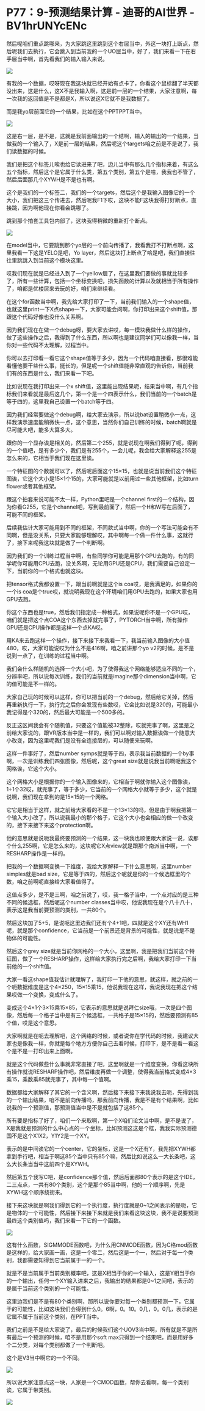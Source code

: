 # P77：9-预测结果计算 - 迪哥的AI世界 - BV1hrUNYcENc

然后呢咱们重点跳哪来，为大家跳这里跳到这个右层当中，外这一块打上断点，然后呢我们去执行，它会跳入到当前我的一个UO层当中，好了，我们来看一下在右手层当中啊，首先看我们的输入输入来说。



![](img/1ea137e8f745b5e5e3f51b5df975f840_1.png)

有我的一个数据，哎呀现在我这块就已经开始有点卡了，你看这个鼠标翻了半天都没出来，这是什么，这X不是我输入啊，这是前一层的一个结果，大家注意啊，每一次我的返回值是不是都是X，所以说这X它就不是我数据了。

而是我yo层前面它的一个结果，比如在这个PPTPPT当中。

![](img/1ea137e8f745b5e5e3f51b5df975f840_3.png)

这是右一层，是不是，这就是我前面输出的一个结啊，输入的输出的一个结果，当做我的一个输入了，X是前一层的结果，然后呢这个targets咱之前是不是说了，我们读数据的时候。

我们是把这个标签儿唉也给它读进来了吧，边儿当中有那么几个指标来着，有这么五个指标，然后这个是它属于什么类，第五个类别，第五个是啥，我我也不管了，然后后面那几个XYWH是不是也有啊。

这个是我们的一个标签二，我们的一个targets，然后这个是我输入图像它的一个大小，我们把这三个传进去，然后呢我F1下哎，这块不能F这块我得打好断点，直接跳，因为啊他现在你看会跳哪了。

跳到那个拍套工具包内部了，这块我得稍微的重新打个断点。

![](img/1ea137e8f745b5e5e3f51b5df975f840_5.png)

在model当中，它要跳到那个yo层的一个前向传播了，我看我打不打断点啊，这里我看一下这是YELO是吧，Yo layer，然后这块打上断点了哈是吧，我们直接往往里跳跳入到当前这个模块这里。

哎我们现在就是已经进入到了一个yellow层了，在这里我们要做的事就比较多了，所有一些计算，包括一个坐标变换吧，损失函数的计算以及就相当于所有操作了，咱都是优楼层来去玩的好，咱们来继续看。

在这个for函数当中啊，我先给大家打印了一下，当前我们输入的一个shape值，也就这里print一下X点shape一下，大家可能会问啊，你打印出来这个shift值，那跟这个代码好像也没什么关系啊。

因为我们现在在做一个debug呀，要大家去讲哎，每一模块我做什么样的操作，做了这些操作之后，我得到了什么东西，所以啊也是建议同学们可以像我一样，当你对一些代码不太理解，过程当中。

你可以去打印看一看它这个shape值等于多少，因为一个代码咱直接看，那很难能看懂他要干些什么事，挺长的，但是呢一个shift值能非常直观的告诉你，当前我们有的东西是什么，我们来看一下吧。

比如说现在我打印出来一个x shift值，这里能出现结果呃，结果当中啊，有几个指标我们来看就是最后这几个，第一个是一个四表示什么，我们当前的一个batch是等于四的，这里我自己设置一个batch等于四。

因为我们经常要做这个debug啊，给大家去演示，所以说bat设置稍微小一点，这样我演示速度能稍微快一点，这个意思，当然你们自己训练的时候，batch啊就是尽可能大吧，能多大算多大。

跟你的一个显存诶是相关的，然后第二个255，就是说现在啊我们得到了呃，得到的一个值吧，是有多少个，我们是有255个，一会儿呢，我会给大家解释这255是怎么来的，它相当于我们现在这里诶。

一个特征图的个数就可以了，然后呢后面这个15×15，也就是说当前我们这个特征图诶，它这个大小是15×1个15的，大家可能就是以前用过一些其他框架，比如turn flower或者其他框架。

跟这个拍套来说可能不太一样，Python里吧是一个channel first的一个结构，因为你看G255，它是个channel吧，写到最前面了，然后一个H和W写在后面了，可能不同的框架。

后续我估计大家可能用到不同的框架，不同款式当中啊，你的一个写法可能会有不同啊，但是没关系，只要大家能够理解哎，其中啊每一个做一件什么事，这就行了，接下来呢我这块就是做了一个判断啊。

因为我们的一个训练过程当中啊，有些同学你可能是用那个GPU去跑的，有的同学呢你可能用CPU去跑，没关系啊，无论用GPU还是CPU，我们需要自己设定一下，当前你的一个格式也就这块。

把tensor格式我都设置一下，跟当前啊就是这个is coa哎，是我满足的，如果你的一个is coa是个true哎，就说明我现在这个环境咱们用GPU去跑的，如果大家也用GPU去跑。

你这个东西也是true，然后我们指定成一种格式，如果说呢你不是一个GPU哎，咱们就是把这个点COA这个东西去掉就完事了，PYTORCH当中啊，所有操作GPU还是CPU操作都是这样一个点KA哎。

用KA来去跑这样一个操作，接下来接下来我看一下，我当前输入图像的大小值480，哎，大家可能说哎为什么不是416啊，咱之前讲那个yo v2的时候，是不是说到一点了，在训练的过程当中啊。

我们会什么样随机的选择一个大小吧，为了使得我这个网络能够适应不同的一个，分辨率吧，所以说每次训练，我们的当前就是imagine那个dimension当中啊，它的值可能是不一样的。

大家自己玩的时候可以这样，你可以把当前的一个debug，然后给它关掉，然后再重新执行一下，执行完之后你会发现有些数哎，它会比如说是320的，可能最小我记得是个320的，然后最大可能是一个500多的。

反正这区间我会有个随机值，只要这个值能被32整除，哎就完事了啊，这里是之前给大家说的，跟VR版本当中是一样的，我们可以啊对输入数据诶做一个随意大小改变，因为这里呢我们是没有全连接层的，可以随便来玩啊。

这样一件事好了，然后number symps就是等于四，表示我当前数据的一个by事啊，一次是训练我们四张图像，然后呢，这个great size就是说我当前啊呃我这个网格诶，它这个大小。

这个网格大小是根据你的一个输入图像来的，它相当于啊就你输入这个图像诶，1÷1个32哎，就完事了，等于多少，它当前的一个网格大小就等于多少，这个就是说啊，我们现在拿到的是15×15的一个网格。

它它是相当于这样，就之前给大家看的不是一个13×13的吗，但是由于啊我把第一个输入大小改了，所以说我最小的那个格子，它这个大小也会相应的做一个改变的，接下来接下来这个protection啊。

他的意思就是说呃我最终要预测的一个结果，这一块我也顺便跟大家说一说，诶那个什么255啊，它是怎么来的，这块呢它X点view就是跟那个南派当中啊，一个RESHARP操作是一样的。

把我的一个数据啊变换一下维度，我给大家解释一下什么意思啊，这里number simples就是bad size，它是等于四的，然后这个呢就是你的一个候选框里的个数，咱之前啊呃直接给大家看值得了。

这值点多少，是不是三啊，咱之前说了，哎，我一格子当中，一个点对应的是三种不同的候选框，然后呢这个number classes当中哎，他说我现在是个八十八十，表示这是我当前要预测的类别，一共80个。

然后这块加了5+5，是说呃这里边我们还有个4+1吧，四就是这个XY还有WH1呢，就是那个confidence，它当前是一个前景还是背景的可能性，就是说是不是物体的可能性。

然后这个grey size就是当前你网格的一个大小，这里啊，我是把我们当前这个特征图，做了一个RESHARP操作，这样给大家执行完之后啊，我给大家打印一下当前他的一个shift值。

大家一看这shape值我估计就理解了，我打印一下他的意思，就这样，就之前的一个呃数据维度是这个4×250，15×15乘15，他说我现在这样，我说我现在把这个结果哎做一个变换，变成什么了。

变成这个4×1个3×15乘15×85，它表示的意思就是说拜仁size哦，一次是四个图像，然后每一个格子当中是有三个候选框，一共格子是15×15的，然后要预测有85个值，哎是这个意思。

大家啊就是在呃去理解吧，这个网络的时候，或者说你在学代码的时候，我建议大家也是像我一样，你就是每个地方方便你自己去看时候，打印下，是不是看一看这个是不是一打印出来上面啊。

就是这个代码做些什么事就非常直接了吧，这里啊就是一个维度变换，你看这块所有操作就说RESHARP操作吧，然后维度再做一个调整，使得我当前格式变成4×3乘15，乘数乘85就完事了，其中每一个值啊。

数据都给大家解释了其它的一个含义啊，然后接下来接下来我说我去呃，先得到我的一个输出结果，咱不是前向传播吗，那我前向传播，我是不是有个结果啊，比如说我的一个预测值，那预测值当中是不是就包括了这85个。

所有要是指标了好了，咱们一个来取啊，第一个X咱们论文当中啊，是不是说了，X是我就是预测的什么中心点的一个坐标，比如预测这这是个框，我我实际预测德国不是这个X1X2，Y1Y2是一个XY。

表示的是中间诶它的一个center，它的坐标，这是一个X还有Y，我先把XYWH都拿到手行吧，相当于啊这85个当中只有85个嘛，然后比如说这么一大长条吧，这么大长条当当中这前四个是XYWH。

然后第五个我写C吧，是confidence那个值，然后后面那80个表示的是这个IDE，二三点点，一共有80个类别，这个是那个85当中啊，他的一个顺序啊，先是XYWH这个顺序绕街来。

接下来这块就是啊我们得到它的一个执行度，执行度就是0~1之间表示的是呃，它是物体的一个可能性，然后接下来接下来就是我们来看这块这块，我不是说要预测最终这个类别值吗，我们来看一下它的一个函数。



![](img/1ea137e8f745b5e5e3f51b5df975f840_7.png)

这有什么函数，SIGMMODE函数吧，为什么用CNMODE函数，因为C格mod函数是这样的，给大家画一画，这是一个零二，然后这是一个一，然后对于每一个类别，我都需要知得到它当前属于一的一个。

就是不是当前属于当前类别概率吧，这是X相当于你的一个输入，这是Y相当于你的一个输出，任何一个XY输入进来之后，我输出的结果都是0~1之间吧，表示的是属于当前这个类别的一个可能性。

这里边我们是不是有80个类别啊，那所以说你要对每一个类别都预测一下，它属于的可能性，比如这块我们会得到什么0。6啊，0。10。0几，0。0几，表示的是它属不属于当前这个类别，在PPT当中。

我们之前是不是给大家说了，最后的时候我们这个UOV3当中啊，所有就是不是所有最后一个预测的时候，咱不是用那个soft max只得到一个结果吧，而是用好多个二分类，对每个类别都做了一个判断吧。

这个是V3当中啊它的一个不同。

![](img/1ea137e8f745b5e5e3f51b5df975f840_9.png)

所以说大家注意点这一块，人家是一个CMOD函数，帮你去看啊，每一个类别诶，它属于带类别。

![](img/1ea137e8f745b5e5e3f51b5df975f840_11.png)